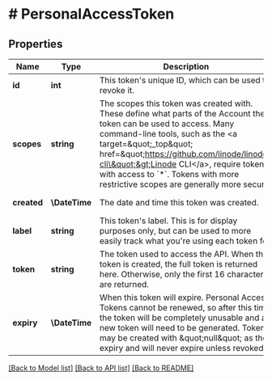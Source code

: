 # # PersonalAccessToken

## Properties

Name | Type | Description | Notes
------------ | ------------- | ------------- | -------------
**id** | **int** | This token&#39;s unique ID, which can be used to revoke it. | [optional] [readonly]
**scopes** | **string** | The scopes this token was created with. These define what parts of the Account the token can be used to access. Many command-line tools, such as the &lt;a target&#x3D;\&quot;_top\&quot; href&#x3D;\&quot;https://github.com/linode/linode-cli\&quot;&gt;Linode CLI&lt;/a&gt;, require tokens with access to &#x60;*&#x60;. Tokens with more restrictive scopes are generally more secure. | [optional] [readonly]
**created** | **\DateTime** | The date and time this token was created. | [optional] [readonly]
**label** | **string** | This token&#39;s label.  This is for display purposes only, but can be used to more easily track what you&#39;re using each token for. | [optional]
**token** | **string** | The token used to access the API.  When the token is created, the full token is returned here.  Otherwise, only the first 16 characters are returned. | [optional] [readonly]
**expiry** | **\DateTime** | When this token will expire.  Personal Access Tokens cannot be renewed, so after this time the token will be completely unusable and a new token will need to be generated.  Tokens may be created with \&quot;null\&quot; as their expiry and will never expire unless revoked. | [optional] [readonly]

[[Back to Model list]](../../README.md#models) [[Back to API list]](../../README.md#endpoints) [[Back to README]](../../README.md)
